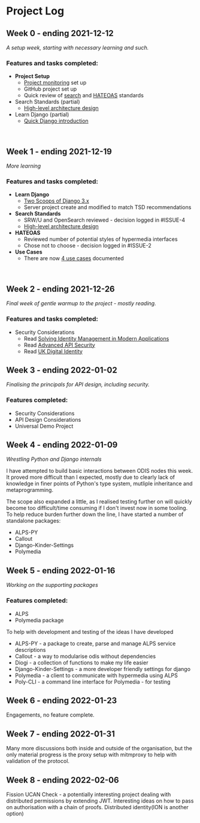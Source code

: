 # Project Log

## Week 0 - ending 2021-12-12

*A setup week, starting with necessary learning and such.*

### Features and tasks completed: 

* **Project Setup**
    * [Project monitoring](./progress.md) set up
    * GitHub project set up
    * Quick review of [search](https://github.com/michalporeba/odis/issues/4) and [HATEOAS](https://github.com/michalporeba/odis/issues/2) standards
* Search Standards (partial)
    * [High-level architecture design](./docs/architecture.md)
* Learn Django (partial)
    * [Quick Django introduction](https://www.youtube.com/watch?v=rHux0gMZ3Eg)

&nbsp;

## Week 1 - ending 2021-12-19

*More learning*

### Features and tasks completed:

* **Learn Django**
    * [Two Scoops of Django 3.x](https://www.feldroy.com/books/two-scoops-of-django-3-x)
    * Server project create and modified to match TSD recommendations
* **Search Standards**
    * SRW/U and OpenSearch reviewed - decision logged in #ISSUE-4
    * [High-level architecture design](./docs/architecture.md)
* **HATEOAS**
    * Reviewed number of potential styles of hypermedia interfaces
    * Chose not to choose - decision logged in #ISSUE-2
* **Use Cases**
    * There are now [4 use cases](./docs/) documented

&nbsp;

## Week 2 - ending 2021-12-26

*Final week of gentle warmup to the project - mostly reading.*

### Features and tasks completed: 

* Security Considerations
    * Read [Solving Identity Management in Modern Applications](https://link.springer.com/book/10.1007/978-1-4842-5095-2)
    * Read [Advanced API Security](https://link.springer.com/book/10.1007/978-1-4302-6817-8)
    * Read [UK Digital Identity](https://gds.blog.gov.uk/2021/07/13/a-single-sign-on-and-digital-identity-solution-for-government/)

## Week 3 - ending 2022-01-02

*Finalising the principals for API design, including security.*

### Features completed: 

* Security Considerations
* API Design Considerations
* Universal Demo Project

## Week 4 - ending 2022-01-09

*Wrestling Python and Django internals*

I have attempted to build basic interactions between ODIS nodes this week. 
It proved more difficult than I expected, mostly due to clearly lack of knowledge 
in finer points of Python's type system, mutliple inheritance and metaprogramming.

The scope also expanded a little, as I realised testing further on will quickly 
become too difficult/time consuming if I don't invest now in some tooling. To help 
reduce burden further down the line, I have started a number of standalone packages:

* ALPS-PY
* Callout
* Django-Kinder-Settings
* Polymedia

## Week 5 - ending 2022-01-16

*Working on the supporting packages*

### Features completed: 

* ALPS
* Polymedia package

To help with development and testing of the ideas I have developed
* ALPS-PY - a package to create, parse and manage ALPS service descriptions
* Callout - a way to modularise odis without dependencies
* Diogi - a collection of functions to make my life easier
* Django-Kinder-Settings - a more developer friendly settings for django
* Polymedia - a client to communicate with hypermedia using ALPS 
* Poly-CLI - a command line interface for Polymedia - for testing


## Week 6 - ending 2022-01-23

Engagements, no feature complete. 

## Week 7 - ending 2022-01-31

Many more discussions both inside and outside of the organisation, but the only material progress is the proxy setup with mitmproxy to help with validation of the protocol.


## Week 8 - ending 2022-02-06

Fission UCAN Check - a potentially interesting project dealing with
distributed permissions by extending JWT. Interesting ideas on how to 
pass on authorisation with a chain of proofs. Distributed identity(ION is another option)